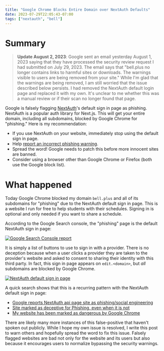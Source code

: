 ```yaml
---
title: "Google Chrome Blocks Entire Domain over NextAuth Defaults"
date: 2023-07-29T22:05:43-07:00
tags: ["nextauth", "bell"]
---
```


# Summary

> **Update August 2, 2023**: Google sent an email yesterday August 1, 2023 saying that they have processed the security review request I had submitted on July 29, 2023. The email says that "bell.plus no longer contains links to harmful sites or downloads. The warnings visible to users are being removed from your site." While I'm glad that the warnings are being removed, I am still worried that the issue described below persists. I had removed the NextAuth default login page and replaced it with my own. It's unclear to me whether this was a manual review or if their scan no longer found that page.

Google is falsely flagging [NextAuth](https://next-auth.js.org/)'s default sign in page as phishing. NextAuth is a popular auth library for Next.js. This will get your entire domain, including all subdomains, blocked by Google Chrome for "phishing." Here is my recommendation:

- If you use NextAuth on your website, immediately stop using the default sign in page.
- Help [report an incorrect phishing warning](https://safebrowsing.google.com/safebrowsing/report_error/?url=https%3A%2F%2Fedit.bell.plus%2Fapi%2Fauth%2Fsignin%3FcallbackUrl%3D%2Fschools&hl=en-US).
- Spread the word! Google needs to patch this before more innocent sites are banned.
- Consider using a browser other than Google Chrome or Firefox (both use the Google block list).

# What happened

Today Google Chrome blocked my domain `bell.plus` and all of its subdomains for "phishing" due to the NextAuth default sign in page. This is a website I run for free to help students with their schedules. Signing in is optional and only needed if you want to share a schedule.

According to the Google Search console, the "phishing" page is the default NextAuth sign in page: 

[![Google Search Console report](/static/img/search-console.png)](/static/img/search-console.png)

It is simply a list of buttons to use to sign in with a provider. There is no deception because when a user clicks a provider they are taken to the provider's website and asked to consent to sharing their identity with this third party. In fact, this sign in page appears on `edit.<domain>`, but _all_ subdomains are blocked by Google Chrome.

[![NextAuth default sign in page](/static/img/nextauth.png)](/static/img/nextauth.png)

A quick search shows that this is a recurring pattern with the NextAuth default sign in page:
- [Google reports NextAuth api page site as phishing/social engineering](https://github.com/nextauthjs/next-auth/discussions/7465)
- [Site marked as deceptive for Phishing, even when it is not](https://stackoverflow.com/questions/75698532/site-marked-as-deceptive-for-phishing-even-when-it-is-not)
- [My website has been marked as dangerous by Google Chrome](https://stackoverflow.com/questions/75599960/my-website-has-been-marked-as-dangerous-by-google-chrome?rq=2)

There are likely many more instances of this false-positive that haven't spoken out publicly. While I hope my own issue is resolved, I write this post to warn others and hopefully spread the word to fix this issue. Falsely flagged websites are bad not only for the website and its users but also because it encourages users to normalize bypassing the security warnings.
